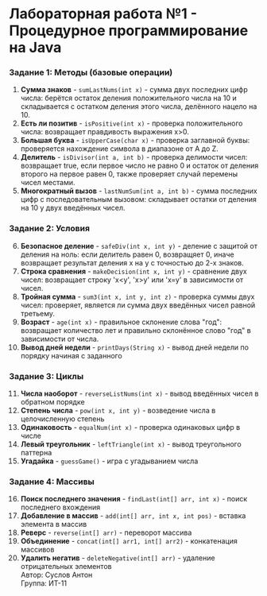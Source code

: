 # Лабораторная работа №1 - Процедурное программирование на Java
### Задание 1: Методы (базовые операции)
1. **Сумма знаков** - `sumLastNums(int x)` - сумма двух последних цифр числа: берётся остаток деления положительного числа на 10 и складывается с остатком деления этого числа, делённого нацело на 10.
2. **Есть ли позитив** - `isPositive(int x)` - проверка положительного числа: возвращает правдивость выражения x>0.
3. **Большая буква** - `isUpperCase(char x)` - проверка заглавной буквы: проверяется нахождение символа в диапазоне от А до Z.
4. **Делитель** - `isDivisor(int a, int b)` - проверка делимости чисел: возвращает true, если первое число не равно 0 и остаток от деления второго на первое равен 0, также проверяет случай перемены чисел местами.
5. **Многократный вызов** - `lastNumSum(int a, int b)` - сумма последних цифр с последовательным вызовом: складывает остатки от деления на 10 у двух введённых чисел.

### Задание 2: Условия
6. **Безопасное деление** - `safeDiv(int x, int y)` - деление с защитой от деления на ноль: если делитель равен 0, возвращяет 0, иначе возвращает результат деления x на y с точностью до 2-х знаков.
7. **Строка сравнения** - `makeDecision(int x, int y)` - сравнение двух чисел: возвращает строку 'x<y', 'x>y' или 'x=y' в зависимости от чисел.
8. **Тройная сумма** - `sum3(int x, int y, int z)` - проверка суммы двух чисел: проверяет, является ли сумма двух введённых чисел равной третьему.
9. **Возраст** - `age(int x)` - правильное склонение слова "год": возвращает количество лет и правильно склонённое слово "год" в зависимости от числа.
10. **Вывод дней недели** - `printDays(String x)` - вывод дней недели по порядку начиная с заданного

### Задание 3: Циклы
11. **Числа наоборот** - `reverseListNums(int x)` - вывод введённых чисел в обратном порядке
12. **Степень числа** - `pow(int x, int y)` - возведение числа в целочисленную степень
13. **Одинаковость** - `equalNum(int x)` - проверка одинаковых цифр в числе
14. **Левый треугольник** - `leftTriangle(int x)` - вывод треугольного паттерна
15. **Угадайка** - `guessGame()` - игра с угадыванием числа

### Задание 4: Массивы
16. **Поиск последнего значения** - `findLast(int[] arr, int x)` - поиск последнего вхождения
17. **Добавление в массив** - `add(int[] arr, int x, int pos)` - вставка элемента в массив
18. **Реверс** - `reverse(int[] arr)` - переворот массива
19. **Объединение** - `concat(int[] arr1, int[] arr2)` - конкатенация массивов
20. **Удалить негатив** - `deleteNegative(int[] arr)` - удаление отрицательных элементов  
Автор: Суслов Антон  
Группа: ИТ-11
